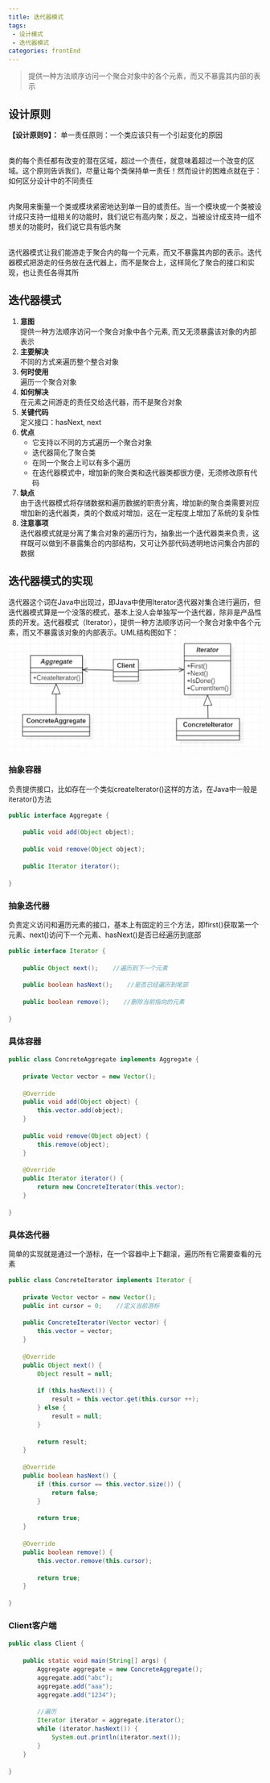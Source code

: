 ```yaml
---
title: 迭代器模式
tags: 
 - 设计模式
 - 迭代器模式
categories: frontEnd
---
```


> 提供一种方法顺序访问一个聚合对象中的各个元素，而又不暴露其内部的表示

## 设计原则
**【设计原则9】：**
单一责任原则：一个类应该只有一个引起变化的原因

&emsp;  
类的每个责任都有改变的潜在区域，超过一个责任，就意味着超过一个改变的区域。这个原则告诉我们，尽量让每个类保持单一责任！然而设计的困难点就在于：如何区分设计中的不同责任

&emsp;  
内聚用来衡量一个类或模块紧密地达到单一目的或责任。当一个模块或一个类被设计成只支持一组相关的功能时，我们说它有高内聚；反之，当被设计成支持一组不想关的功能时，我们说它具有低内聚

&emsp;  
迭代器模式让我们能游走于聚合内的每一个元素，而又不暴露其内部的表示。迭代器模式把游走的任务放在迭代器上，而不是聚合上，这样简化了聚合的接口和实现，也让责任各得其所

## 迭代器模式
1. **意图**  
提供一种方法顺序访问一个聚合对象中各个元素, 而又无须暴露该对象的内部表示
2. **主要解决**  
不同的方式来遍历整个整合对象
3. **何时使用**  
遍历一个聚合对象
4. **如何解决**  
在元素之间游走的责任交给迭代器，而不是聚合对象
5. **关键代码**  
定义接口：hasNext, next
6. **优点**  
   * 它支持以不同的方式遍历一个聚合对象
   * 迭代器简化了聚合类
   * 在同一个聚合上可以有多个遍历
   * 在迭代器模式中，增加新的聚合类和迭代器类都很方便，无须修改原有代码
7. **缺点**  
由于迭代器模式将存储数据和遍历数据的职责分离，增加新的聚合类需要对应增加新的迭代器类，类的个数成对增加，这在一定程度上增加了系统的复杂性
8. **注意事项**  
迭代器模式就是分离了集合对象的遍历行为，抽象出一个迭代器类来负责，这样既可以做到不暴露集合的内部结构，又可让外部代码透明地访问集合内部的数据

## 迭代器模式的实现
迭代器这个词在Java中出现过，即Java中使用Iterator迭代器对集合进行遍历，但迭代器模式算是一个没落的模式，基本上没人会单独写一个迭代器，除非是产品性质的开发。迭代器模式（Iterator），提供一种方法顺序访问一个聚合对象中各个元素，而又不暴露该对象的内部表示。UML结构图如下：  
![](../../.vuepress/public/img/202004182253.png)  
### 抽象容器
负责提供接口，比如存在一个类似createIterator()这样的方法，在Java中一般是iterator()方法
```java
public interface Aggregate {
    
    public void add(Object object);
    
    public void remove(Object object);
    
    public Iterator iterator();

}
```

### 抽象迭代器
负责定义访问和遍历元素的接口，基本上有固定的三个方法，即first()获取第一个元素、next()访问下一个元素、hasNext()是否已经遍历到底部
```java
public interface Iterator {
    
    public Object next();    //遍历到下一个元素
    
    public boolean hasNext();    //是否已经遍历到尾部
    
    public boolean remove();    //删除当前指向的元素

}
```

### 具体容器
```java
public class ConcreteAggregate implements Aggregate {
    
    private Vector vector = new Vector();

    @Override
    public void add(Object object) {
        this.vector.add(object);
    }

    public void remove(Object object) {
        this.remove(object);
    }

    @Override
    public Iterator iterator() {
        return new ConcreteIterator(this.vector);
    }
    
}
```

### 具体迭代器
简单的实现就是通过一个游标，在一个容器中上下翻滚，遍历所有它需要查看的元素
```java
public class ConcreteIterator implements Iterator {
    
    private Vector vector = new Vector();
    public int cursor = 0;    //定义当前游标
    
    public ConcreteIterator(Vector vector) {
        this.vector = vector;
    }

    @Override
    public Object next() {
        Object result = null;
        
        if (this.hasNext()) {
            result = this.vector.get(this.cursor ++);
        } else {
            result = null;
        }
        
        return result;
    }

    @Override
    public boolean hasNext() {
        if (this.cursor == this.vector.size()) {
            return false;
        }
        
        return true;
    }

    @Override
    public boolean remove() {
        this.vector.remove(this.cursor);
        
        return true;
    }

}
```

### Client客户端
```java
public class Client {
    
    public static void main(String[] args) {
        Aggregate aggregate = new ConcreteAggregate();
        aggregate.add("abc");
        aggregate.add("aaa");
        aggregate.add("1234");
        
        //遍历
        Iterator iterator = aggregate.iterator();
        while (iterator.hasNext()) {
            System.out.println(iterator.next());
        }
    }

}
```